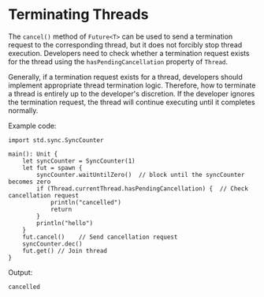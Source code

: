# Terminating Threads

The `cancel()` method of `Future<T>` can be used to send a termination request to the corresponding thread, but it does not forcibly stop thread execution. Developers need to check whether a termination request exists for the thread using the `hasPendingCancellation` property of `Thread`.

Generally, if a termination request exists for a thread, developers should implement appropriate thread termination logic. Therefore, how to terminate a thread is entirely up to the developer's discretion. If the developer ignores the termination request, the thread will continue executing until it completes normally.

Example code:

<!-- verify -->

```cangjie
import std.sync.SyncCounter

main(): Unit {
    let syncCounter = SyncCounter(1)
    let fut = spawn {
        syncCounter.waitUntilZero()  // block until the syncCounter becomes zero
        if (Thread.currentThread.hasPendingCancellation) {  // Check cancellation request
            println("cancelled")
            return
        }
        println("hello")
    }
    fut.cancel()    // Send cancellation request
    syncCounter.dec()
    fut.get() // Join thread
}
```

Output:

```text
cancelled
```